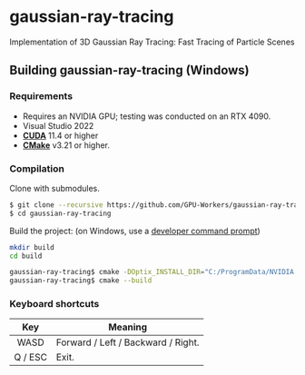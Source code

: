 # gaussian-ray-tracing
Implementation of 3D Gaussian Ray Tracing: Fast Tracing of Particle Scenes

## Building gaussian-ray-tracing (Windows)
### Requirements
- Requires an NVIDIA GPU; testing was conducted on an RTX 4090.
- Visual Studio 2022
- __[CUDA](https://developer.nvidia.com/cuda-toolkit)__ 11.4 or higher
- __[CMake](https://cmake.org/)__ v3.21 or higher.

### Compilation
Clone with submodules.
```sh
$ git clone --recursive https://github.com/GPU-Workers/gaussian-ray-tracing.git
$ cd gaussian-ray-tracing
```

Build the project: (on Windows, use a [developer command prompt](https://docs.microsoft.com/en-us/cpp/build/building-on-the-command-line?view=msvc-160#developer_command_prompt))
```sh
mkdir build
cd build

gaussian-ray-tracing$ cmake -DOptix_INSTALL_DIR="C:/ProgramData/NVIDIA Corporation/OptiX SDK 7.7.0"
gaussian-ray-tracing$ cmake --build
```

### Keyboard shortcuts
| Key             | Meaning       |
| :-------------: | ------------- |
| WASD            | Forward / Left / Backward / Right. |
| Q / ESC         | Exit. |